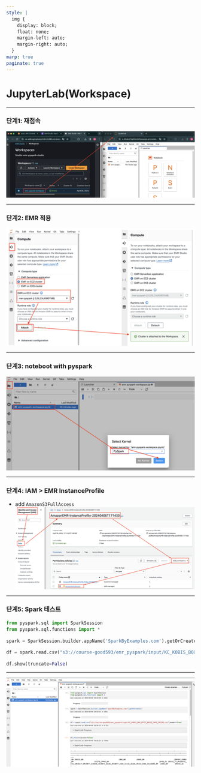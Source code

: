 ```yaml
---
style: |
  img {
    display: block;
    float: none;
    margin-left: auto;
    margin-right: auto;
  }
marp: true
paginate: true
---
```

# JupyterLab(Workspace)

---
### 단계1: 재접속
![alt text](./img/image-26.png)

---
### 단계2: EMR 적용 
![w:800](./img/image-29.png)

---
### 단계3: noteboot with pyspark 
![alt text](./img/image-30.png)

---
### 단계4: IAM > EMR InstanceProfile
- add `AmazonS3FullAccess`
![alt text](./img/image-31.png)

---
### 단계5: Spark 테스트 
```python
from pyspark.sql import SparkSession
from pyspark.sql.functions import *
```
```python
spark = SparkSession.builder.appName('SparkByExamples.com').getOrCreate()
```
```python
df = spark.read.csv("s3://course-good593/emr_pyspark/input/KC_KOBIS_BOX_OFFIC_MOVIE_INFO_202105.csv",header=True)
```
```python
df.show(truncate=False)
```
---
![alt text](./img/image-32.png)




